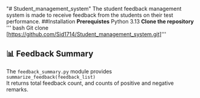 "# Student_management_system" 
The student feedback management system is made to receive feedback from the students on their test performance.
##Installation
**Prerequistes**
Python 3.13
**Clone the repository**
''' bash 
Git clone [https://github.com/Sid1714/Student_management_system.git]'''

## 📊 Feedback Summary
The `feedback_summary.py` module provides `summarize_feedback(feedback_list)`  
It returns total feedback count, and counts of positive and negative remarks.
